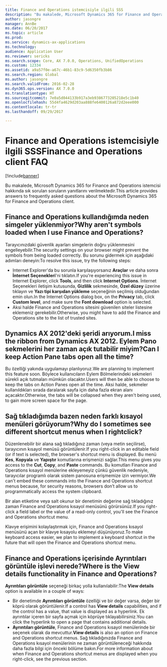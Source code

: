 ```yaml
---
title: Finance and Operations istemcisiyle ilgili SSS
description: "Bu makalede, Microsoft Dynamics 365 for Finance and Operations istemcisi hakkında sık sorulan soruların yanıtlarını verilmektedir."
author: jasongre
manager: AnnBe
ms.date: 06/20/2017
ms.topic: article
ms.prod: 
ms.service: dynamics-ax-applications
ms.technology: 
audience: Application User
ms.reviewer: sericks
ms.search.scope: Core, AX 7.0.0, Operations, UnifiedOperations
ms.custom: 12334
ms.assetid: a9a57f0e-a67c-46b1-83c9-5d6350fb3b86
ms.search.region: Global
ms.author: jasongre
ms.search.validFrom: 2016-02-28
ms.dyn365.ops.version: AX 7.0.0
ms.translationtype: HT
ms.sourcegitcommit: 7e0a5d044133b917a3eb9386773205218e5c1b40
ms.openlocfilehash: 55d4fa4629d203aa888fe6400126a872d2eee000
ms.contentlocale: tr-tr
ms.lasthandoff: 09/29/2017

---
```


# <a name="finance-and-operations-client-faq"></a><span data-ttu-id="0b7c6-103">Finance and Operations istemcisiyle ilgili SSS</span><span class="sxs-lookup"><span data-stu-id="0b7c6-103">Finance and Operations client FAQ</span></span>

[!include[banner](../includes/banner.md)]


<span data-ttu-id="0b7c6-104">Bu makalede, Microsoft Dynamics 365 for Finance and Operations istemcisi hakkında sık sorulan soruların yanıtlarını verilmektedir.</span><span class="sxs-lookup"><span data-stu-id="0b7c6-104">This article provides answers to frequently asked questions about the Microsoft Dynamics 365 for Finance and Operations client.</span></span>

<a name="why-arent-symbols-loaded-when-i-use-finance-and-operations"></a><span data-ttu-id="0b7c6-105">Finance and Operations kullandığımda neden simgeler yüklenmiyor?</span><span class="sxs-lookup"><span data-stu-id="0b7c6-105">Why aren't symbols loaded when I use Finance and Operations?</span></span>
-----------------------------------------------------------------

<span data-ttu-id="0b7c6-106">Tarayıcınızdaki güvenlik ayarları simgelerin doğru yüklenmesini engelleyebilir.</span><span class="sxs-lookup"><span data-stu-id="0b7c6-106">The security settings on your browser might prevent the symbols from being loaded correctly.</span></span> <span data-ttu-id="0b7c6-107">Bu sorunu gidermek için aşağıdaki adımları deneyin:</span><span class="sxs-lookup"><span data-stu-id="0b7c6-107">To resolve this issue, try the following steps:</span></span>

-   <span data-ttu-id="0b7c6-108">Internet Explorer'da bu sorunla karşılaşıyorsanız **Araçlar** ve daha sonra **İnternet Seçenekleri**'ni tıklatın.</span><span class="sxs-lookup"><span data-stu-id="0b7c6-108">If you're experiencing this issue in Internet Explorer, click **Tools**, and then click **Internet Options**.</span></span>  <span data-ttu-id="0b7c6-109">İnternet Seçenekleri iletişim kutusunda, **Gizlilik** sekmesinde, **Özel düzey** üzerine tıklayın ve **Yazı tipi karşıdan yükleme** seçeneğinin seçilmiş olduğundan emin olun.</span><span class="sxs-lookup"><span data-stu-id="0b7c6-109">In the Internet Options dialog box, on the **Privacy** tab, click **Custom level**, and make sure the **Font download** option is selected.</span></span>
-   <span data-ttu-id="0b7c6-110">Aksi halde Finance and Operations sitesini güvenilen siteler listesine eklemeniz gerekebilir.</span><span class="sxs-lookup"><span data-stu-id="0b7c6-110">Otherwise, you might have to add the Finance and Operations site to the list of trusted sites.</span></span>

## <a name="i-miss-the-ribbon-from-dynamics-ax-2012-can-i-keep-action-pane-tabs-open-all-the-time"></a><span data-ttu-id="0b7c6-111">Dynamics AX 2012'deki şeridi arıyorum.</span><span class="sxs-lookup"><span data-stu-id="0b7c6-111">I miss the ribbon from Dynamics AX 2012.</span></span> <span data-ttu-id="0b7c6-112">Eylem Pano sekmelerini her zaman açık tutabilir miyim?</span><span class="sxs-lookup"><span data-stu-id="0b7c6-112">Can I keep Action Pane tabs open all the time?</span></span>
<span data-ttu-id="0b7c6-113">Bu özelliği yakında uygulamayı planlıyoruz.</span><span class="sxs-lookup"><span data-stu-id="0b7c6-113">We are planning to implement this feature soon.</span></span> <span data-ttu-id="0b7c6-114">Böylece kullanıcıların Eylem Bölmelerindeki sekmeleri sürekli açık tutmaları mümkün olacaktır.</span><span class="sxs-lookup"><span data-stu-id="0b7c6-114">Users will then be able to choose to keep the tabs on Action Panes open all the time.</span></span> <span data-ttu-id="0b7c6-115">Aksi halde, sekmeler kullanıldıkları sırada daralarak sayfa için daha fazla ekran alanı açacaktır.</span><span class="sxs-lookup"><span data-stu-id="0b7c6-115">Otherwise, the tabs will be collapsed when they aren't being used, to gain more screen space for the page.</span></span>

## <a name="why-do-i-sometimes-see-different-shortcut-menus-when-i-rightclick"></a><span data-ttu-id="0b7c6-116">Sağ tıkladığımda bazen neden farklı kısayol menüleri görüyorum?</span><span class="sxs-lookup"><span data-stu-id="0b7c6-116">Why do I sometimes see different shortcut menus when I rightclick?</span></span>
<span data-ttu-id="0b7c6-117">Düzenlenebilir bir alana sağ tıkladığınız zaman (veya metin seçilirse), tarayıcının kısayol menüsü görüntülenir.</span><span class="sxs-lookup"><span data-stu-id="0b7c6-117">If you right-click in an editable field (or if text is selected), the browser's shortcut menu is displayed.</span></span> <span data-ttu-id="0b7c6-118">Bu menü **Kes**, **Kopyala** ve **Yapıştır** komutlarına erişmenizi sağlar.</span><span class="sxs-lookup"><span data-stu-id="0b7c6-118">This menu gives you access to the **Cut**, **Copy**, and **Paste** commands.</span></span> <span data-ttu-id="0b7c6-119">Bu komutları Finance and Operations kısayol menülerine ekleyemeyiz çünkü güvenlik nedeniyle, tarayıcılar programlı olarak sistem panosuna erişmemize izin vermiyor.</span><span class="sxs-lookup"><span data-stu-id="0b7c6-119">We can't embed these commands into the Finance and Operations shortcut menus because, for security reasons, browsers don’t allow us to programmatically access the system clipboard.</span></span>

<span data-ttu-id="0b7c6-120">Bir alan etiketine veya salt okunur bir denetimin değerine sağ tıkladığınız zaman Finance and Operations kısayol menüsünü görürsünüz.</span><span class="sxs-lookup"><span data-stu-id="0b7c6-120">If you right-click a field label or the value of a read-only control, you'll see the Finance and Operations shortcut menu.</span></span>

<span data-ttu-id="0b7c6-121">Klavye erişimini kolaylaştırmak için, Finance and Operations kısayol menüsünü açan bir klavye kısayolu eklemeyi düşünüyoruz.</span><span class="sxs-lookup"><span data-stu-id="0b7c6-121">To make keyboard access easier, we plan to implement a keyboard shortcut in the future that will open the Finance and Operations shortcut menu.</span></span>

## <a name="where-is-the-view-details-functionality-in-finance-and-operations"></a><span data-ttu-id="0b7c6-122">Finance and Operations içerisinde Ayrıntıları görüntüle işlevi nerede?</span><span class="sxs-lookup"><span data-stu-id="0b7c6-122">Where is the View details functionality in Finance and Operations?</span></span>
<span data-ttu-id="0b7c6-123">**Ayrıntıları görüntüle** seçeneği birkaç yolla kullanılabilir:</span><span class="sxs-lookup"><span data-stu-id="0b7c6-123">The **View details** option is available in a couple of ways:</span></span>

-   <span data-ttu-id="0b7c6-124">Bir denetimde **Ayrıntıları görüntüle** özelliği ve bir değer varsa, değer bir köprü olarak görüntülenir.</span><span class="sxs-lookup"><span data-stu-id="0b7c6-124">If a control has **View details** capabilities, and if the control has a value, that value is displayed as a hyperlink.</span></span> <span data-ttu-id="0b7c6-125">Ek ayrıntılar içeren bir sayfa açmak için köprüye tıklayabilirsiniz.</span><span class="sxs-lookup"><span data-stu-id="0b7c6-125">You can click the hyperlink to open a page that contains additional details.</span></span>
-   <span data-ttu-id="0b7c6-126">**Ayrıntıları görüntüle**, Finance and Operations kısayol menülerinde bir seçenek olarak da mevcuttur.</span><span class="sxs-lookup"><span data-stu-id="0b7c6-126">**View details** is also an option on Finance and Operations shortcut menus.</span></span> <span data-ttu-id="0b7c6-127">Sağ tıkladığınızda Finance and Operations kısayol menülerinin ne zaman görüntüleneceği hakkında daha fazla bilgi için önceki bölüme bakın.</span><span class="sxs-lookup"><span data-stu-id="0b7c6-127">For more information about when Finance and Operations shortcut menus are displayed when you right-click, see the previous section.</span></span>





